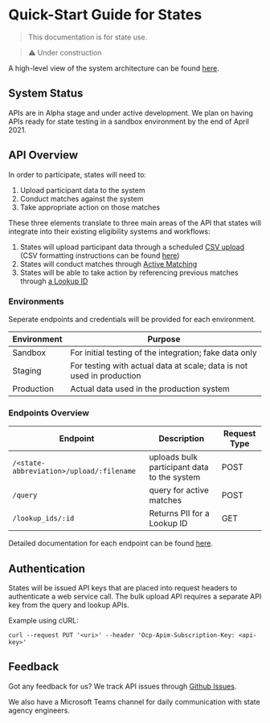 # Quick-Start Guide for States

> This documentation is for state use.

> ⚠️  Under construction

A high-level view of the system architecture can be found [here](../README.md).

## System Status

APIs are in Alpha stage and under active development. We plan on having APIs ready for state testing in a sandbox environment by the end of April 2021.

## API Overview

In order to participate, states will need to:

1. Upload participant data to the system
1. Conduct matches against the system
1. Take appropriate action on those matches

These three elements translate to three main areas of the API that states will integrate into their existing eligibility systems and workflows:

1. States will upload participant data through a scheduled [CSV upload](./openapi/generated/duplicate-participation-api/openapi.md#upload) (CSV formatting instructions can be found [here](https://github.com/18F/piipan/blob/main/etl/docs/bulk-import.md))
2. States will conduct matches through [Active Matching](./openapi/generated/duplicate-participation-api/openapi.md#match)
3. States will be able to take action by referencing previous matches through [a Lookup ID](./openapi/generated/duplicate-participation-api/openapi.md#Lookup)

### Environments

Seperate endpoints and credentials will be provided for each environment.

| Environment | Purpose |
|---|---|
| Sandbox | For initial testing of the integration; fake data only |
| Staging | For testing with actual data at scale; data is not used in production |
| Production | Actual data used in the production system |

### Endpoints Overview

| Endpoint | Description | Request Type |
|---|---|---|
| `/<state-abbreviation>/upload/:filename` | uploads bulk participant data to the system | POST |
| `/query` | query for active matches | POST |
| `/lookup_ids/:id` | Returns PII for a Lookup ID | GET |

Detailed documentation for each endpoint can be found [here](./openapi/generated/duplicate-participation-api/openapi.md).

## Authentication

States will be issued API keys that are placed into request headers to authenticate a web service call. The bulk upload API requires a separate API key from the query and lookup APIs.

Example using cURL:

```
curl --request PUT '<uri>' --header 'Ocp-Apim-Subscription-Key: <api-key>'
```

## Feedback

Got any feedback for us? We track API issues through [Github Issues](https://github.com/18F/piipan/issues).

We also have a Microsoft Teams channel for daily communication with state agency engineers.


